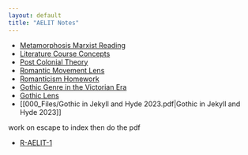 ```yaml
---
layout: default
title: "AELIT Notes"
---
```


- [Metamorphosis Marxist Reading](Metamorphosis%20Marxist%20Reading.md)
- [Literature Course Concepts](Literature%20Course%20Concepts.md)
- [Post Colonial Theory](Post%20Colonial%20Theory.md)
- [Romantic Movement Lens](Romantic%20Movement%20Lens.md)
- [Romanticism Homework](Romanticism%20Homework.md)
- [Gothic Genre in the Victorian Era](Gothic%20Genre%20in%20the%20Victorian%20Era.md)
- [Gothic Lens](Gothic%20Lens.md)
- [[000_Files/Gothic in Jekyll and Hyde 2023.pdf|Gothic in Jekyll and Hyde 2023]]

work on escape to index then do the pdf

- [R-AELIT-1](R-AELIT-1.md)
